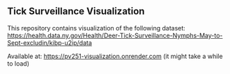 ## Tick Surveillance Visualization

This repository contains visualization of the following dataset: https://health.data.ny.gov/Health/Deer-Tick-Surveillance-Nymphs-May-to-Sept-excludin/kibp-u2ip/data

Available at: https://pv251-visualization.onrender.com (it might take a while to load)
